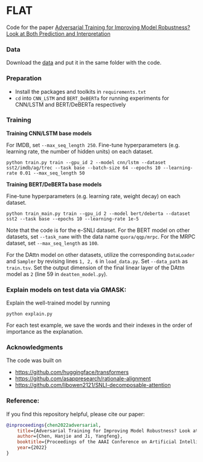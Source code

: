 # FLAT

Code for the paper [Adversarial Training for Improving Model Robustness? Look at Both Prediction and Interpretation](https://www.aaai.org/AAAI22Papers/AAAI-2735.ChenH.pdf)

### Data
Download the [data](https://drive.google.com/drive/folders/1J18AsUKuBYFtHmV0b1pfyd93G_lb2eLQ?usp=sharing) and put it in the same folder with the code.

### Preparation
- Install the packages and toolkits in `requirements.txt`
- `cd` into `CNN_LSTM` and `BERT_DeBERTa` for running experiments for CNN/LSTM and BERT/DeBERTa respectively

### Training

**Training CNN/LSTM base models**

For IMDB, set `--max_seq_length 250`. Fine-tune hyperparameters (e.g. learning rate, the number of hidden units) on each dataset.
```
python train.py train --gpu_id 2 --model cnn/lstm --dataset sst2/imdb/ag/trec --task base --batch-size 64 --epochs 10 --learning-rate 0.01 --max_seq_length 50
```

**Training BERT/DeBERTa base models**

Fine-tune hyperparameters (e.g. learning rate, weight decay) on each dataset.
```
python train_main.py train --gpu_id 2 --model bert/deberta --dataset sst2 --task base --epochs 10 --learning-rate 1e-5
```

Note that the code is for the e-SNLI dataset. For the BERT model on other datasets, set `--task_name` with the data name `quora/qqp/mrpc`. For the MRPC dataset, set `--max_seq_length` as `100`. 

For the DAttn model on other datasets, utilize the corresponding `DataLoader` and `Sampler` by revising lines `1, 2, 6` in `load_data.py`. Set `--data_path` as `train.tsv`. Set the output dimension of the final linear layer of the DAttn model as `2` (line 59 in `deatten_model.py`).

### Explain models on test data via GMASK:
Explain the well-trained model by running
```
python explain.py
```
For each test example, we save the words and their indexes in the order of importance as the explanation.

### Acknowledgments
The code was built on
- https://github.com/huggingface/transformers
- https://github.com/asappresearch/rationale-alignment
- https://github.com/libowen2121/SNLI-decomposable-attention

### Reference:
If you find this repository helpful, please cite our paper:
```bibtex
@inproceedings{chen2022adversarial,
    title={Adversarial Training for Improving Model Robustness? Look at Both Prediction and Interpretation},
    author={Chen, Hanjie and Ji, Yangfeng},
    booktitle={Proceedings of the AAAI Conference on Artificial Intelligence},
    year={2022}
}
```

